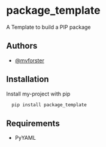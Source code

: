 # package_template
A Template to build a PIP package
## Authors
- [@mvforster](https://www.github.com/mvforster)
## Installation
Install my-project with pip
```bash
  pip install package_template
```
## Requirements
* PyYAML
